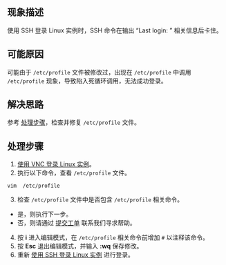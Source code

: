 ## 现象描述
使用 SSH 登录 Linux 实例时，SSH 命令在输出 “Last login: ” 相关信息后卡住。


## 可能原因
可能由于 `/etc/profile` 文件被修改过，出现在 `/etc/profile` 中调用 `/etc/profile` 现象，导致陷入死循环调用，无法成功登录。



## 解决思路
参考 [处理步骤](#ProcessingSteps)，检查并修复 `/etc/profile` 文件。


## 处理步骤[](id:ProcessingSteps)
1. [使用 VNC 登录 Linux 实例](https://intl.cloud.tencent.com/document/product/213/32494)。
2. 执行以下命令，查看 `/etc/profile` 文件。
```
vim  /etc/profile
```
3. 检查 `/etc/profile` 文件中是否包含 `/etc/profile` 相关命令。
 - 是，则执行下一步。
 - 否，则请通过 [提交工单](https://console.intl.cloud.tencent.com/workorder/category) 联系我们寻求帮助。
4. 按 **i** 进入编辑模式，在 `/etc/profile` 相关命令前增加 `#` 以注释该命令。
5. 按 **Esc** 退出编辑模式，并输入 **:wq** 保存修改。
6. 重新 [使用 SSH 登录 Linux 实例](https://intl.cloud.tencent.com/document/product/213/32501) 进行登录。

